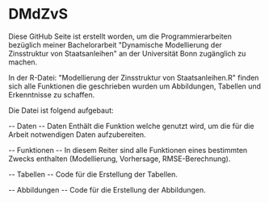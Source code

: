 # DMdZvS
Diese GitHub Seite ist erstellt worden, um die Programmierarbeiten bezüglich meiner Bachelorarbeit 
"Dynamische Modellierung der Zinsstruktur von Staatsanleihen" an der Universität Bonn zugänglich zu machen.


In der R-Datei: "Modellierung der Zinsstruktur von Staatsanleihen.R" finden sich alle Funktionen die geschrieben
wurden um Abbildungen, Tabellen und Erkenntnisse zu schaffen. 


Die Datei ist folgend aufgebaut:

-- Daten --        Daten Enthält die Funktion welche genutzt wird, um die für die Arbeit notwendigen Daten aufzubereiten.

-- Funktionen --   In diesem Reiter sind alle Funktionen eines bestimmten Zwecks enthalten (Modellierung, Vorhersage, RMSE-Berechnung).

-- Tabellen --     Code für die Erstellung der Tabellen.

-- Abbildungen --  Code für die Erstellung der Abbildungen.

